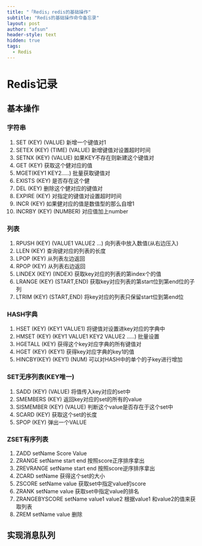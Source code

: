 ```yaml
---
title: "「Redis」redis的基础操作"
subtitle: "Redis的基础操作命令备忘录"
layout: post
author: "afsun"
header-style: text
hidden: true
tags:
  - Redis
---
```

# Redis记录

## 基本操作

### 字符串

1. SET (KEY) (VALUE) 新增一个键值对1
2. SETEX (KEY) (TIME) (VALUE) 新增键值对设置超时时间
3. SETNX (KEY) (VALUE) 如果KEY不存在则新建这个键值对
4. GET (KEY)	获取这个健对应的值
5. MGET(KEY1 KEY2.....) 批量获取键值对
6. EXISTS (KEY) 是否存在这个健
7. DEL (KEY)	删除这个健对应的键值对
8. EXPIRE (KEY) 对指定的键值对设置超时时间
9. INCR (KEY)	如果健对应的值是数值型的那么自增1
10. INCRBY (KEY) (NUMBER) 对应值加上number

### 列表

1. RPUSH (KEY)  (VALUE1 VALUE2 ...) 向列表中放入数值(从右边压入)
2. LLEN (KEY) 查询键对应的列表的长度
3. LPOP (KEY) 从列表左边返回
4. RPOP (KEY) 从列表右边返回
5. LINDEX (KEY) (INDEX) 获取key对应的列表的第index个的值
6. LRANGE  (KEY) (START,END) 获取key对应列表的第start位到第end位的子列
7. LTRIM  (KEY) (START,END) 将key对应的列表只保留start位到第end位

### HASH字典

1. HSET (KEY) (KEY1 VALUE1) 将键值对设置进key对应的字典中
2. HMSET (KEY) (KEY1 VALUE1 KEY2 VALUE2 .....) 批量设置
3. HGETALL (KEY) 获得这个key对应字典的所有键值对
4. HGET (KEY)  (KEY1) 获得key对应字典的key1的值
5. HINCBY(KEY) (KEY1) (NUM) 可以对HASH中的单个的子key进行增加

### SET无序列表(KEY唯一)

1. SADD (KEY) (VALUE) 将值传入key对应的set中
2. SMEMBERS (KEY) 返回key对应的set的所有的value
3. SISMEMBER (KEY) (VALUE) 判断这个value是否存在于这个set中
4. SCARD (KEY) 获取这个set的长度
5. SPOP (KEY) 弹出一个VALUE

### ZSET有序列表

1. ZADD setName Score Value
2. ZRANGE setName start end 按照score正序排序拿出
3. ZREVRANGE setName start end 按照score逆序排序拿出
4. ZCARD setName 获得这个set的大小
5. ZSCORE setName value 获取set中指定value的score
6. ZRANK setName value 获取set中指定value的排名
7. ZRANGEBYSCORE setName value1 value2 根据value1 和value2的值来获取列表
8. ZREM setName value 删除

## 实现消息队列



